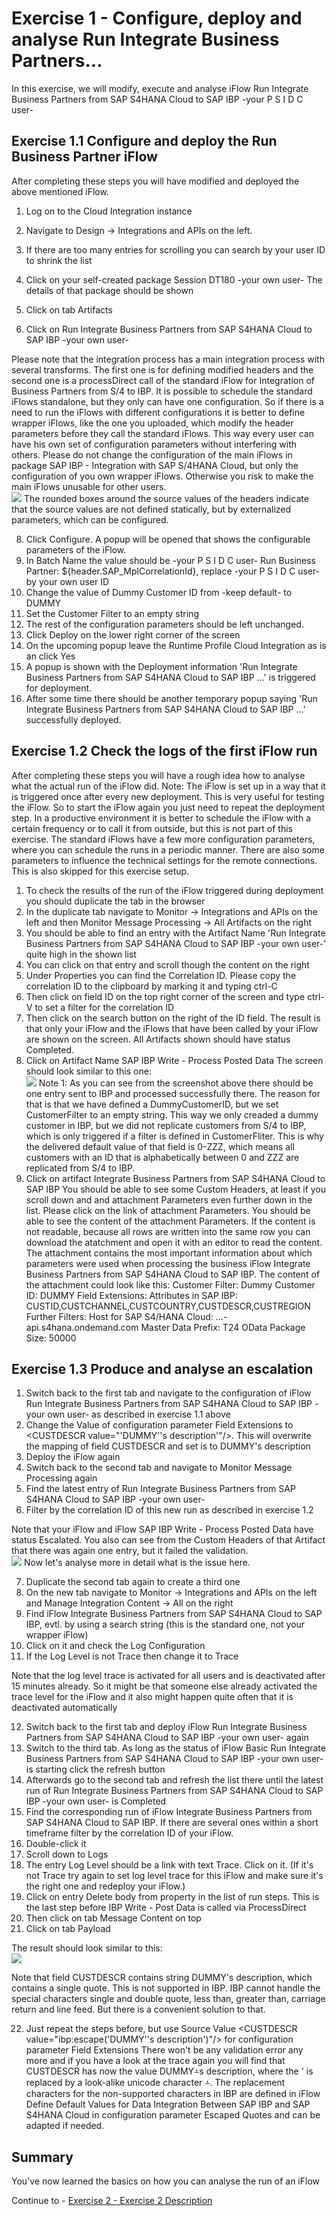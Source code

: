 # Exercise 1 - Configure, deploy and analyse Run Integrate Business Partners...

In this exercise, we will modify, execute and analyse iFlow Run Integrate Business Partners from SAP S4HANA Cloud to SAP IBP -your P S I D C user-

## Exercise 1.1 Configure and deploy the Run Business Partner iFlow

After completing these steps you will have modified and deployed the above mentioned iFlow.

1. Log on to the Cloud Integration instance

2. Navigate to Design -> Integrations and APIs on the left. 
3. If there are too many entries for scrolling you can search by your user ID to shrink the list
4. Click on your self-created package Session DT180 -your own user-
     The details of that package should be shown
5. Click on tab Artifacts
6. Click on Run Integrate Business Partners from SAP S4HANA Cloud to SAP IBP -your own user-

Please note that the integration process has a main integration process with several transforms. The first one is for defining modified headers and the second one is a processDirect call of the standard iFlow for Integration of Business Partners from S/4 to IBP. It is possible to schedule the standard iFlows standalone, but they only can have one configuration. So if there is a need to run the iFlows with different configurations it is better to define wrapper iFlows, like the one you uploaded, which modify the header parameters before they call the standard iFlows. This way every user can have his own set of configuration parameters without interfering with others. Please do not change the configuration of the main iFlows in package SAP IBP - Integration with SAP S/4HANA Cloud, but only the configuration of you own wrapper iFlows. Otherwise you risk to make the main iFlows unusable for other users.
<br>![](/exercises/ex1/images/SessionDT180BuPaDefineHeaders.gif)
The rounded boxes around the source values of the headers indicate that the source values are not defined statically, but by externalized parameters, which can be configured. 

8. Click Configure. A popup will be opened that shows the configurable parameters of the iFlow.
9. In Batch Name the value should be -your P S I D C user- Run Business Partner: ${header.SAP_MplCorrelationId}, replace -your P S I D C user- by your own user ID
10. Change the value of Dummy Customer ID from -keep default- to DUMMY
11. Set the Customer Filter to an empty string
12. The rest of the configuration parameters should be left unchanged.
13. Click Deploy on the lower right corner of the screen
16. On the upcoming popup leave the Runtime Profile Cloud Integration as is an click Yes
17. A popup is shown with the Deployment information 'Run Integrate Business Partners from SAP S4HANA Cloud to SAP IBP ...' is triggered for deployment.
18. After some time there should be another temporary popup saying 'Run Integrate Business Partners from SAP S4HANA Cloud to SAP IBP ...' successfully deployed.

## Exercise 1.2 Check the logs of the first iFlow run

After completing these steps you will have a rough idea how to analyse what the actual run of the iFlow did. 
Note: The iFlow is set up in a way that it is triggered once after every new deployment. This is very useful for testing the iFlow. So to start the iFlow again you just need to repeat the deployment step. In a productive environment it is better to schedule the iFlow with a certain frequency or to call it from outside, but this is not part of this exercise. The standard iFlows have a few more configuration parameters, where you can schedule the runs in a periodic manner. There are also some parameters to influence the technical settings for the remote connections. This is also skipped for this exercise setup.

1. To check the results of the run of the iFlow triggered during deployment you should duplicate the tab in the browser
2. In the duplicate tab navigate to Monitor -> Integrations and APIs on the left and then Monitor Message Processing -> All Artifacts on the right
3. You should be able to find an entry with the Artifact Name 'Run Integrate Business Partners from SAP S4HANA Cloud to SAP IBP -your own user-' quite high in the shown list
4. You can click on that entry and scroll though the content on the right
5. Under Properties you can find the Correlation ID. Please copy the correlation ID to the clipboard by marking it and typing ctrl-C
6. Then click on field ID on the top right corner of the screen and type ctrl-V to set a filter for the correlation ID
7. Then click on the search button on the right of the ID field. The result is that only your iFlow and the iFlows that have been called by your iFlow are shown on the screen. All Artifacts shown should have status Completed.
8. Click on Artifact Name SAP IBP Write - Process Posted Data
The screen should look similar to this one:
<br>![](/exercises/ex1/images/SessionDT180IBPWriteProcessPostedData.gif)
Note 1: As you can see from the screenshot above there should be one entry sent to IBP and processed successfully there. The reason for that is that we have defined a DummyCustomerID, but we set CustomerFilter to an empty string. This way we only creaded a dummy customer in IBP, but we did not replicate customers from S/4 to IBP, which is only triggered if a filter is defined in CustomerFliter. This is why the delivered default value of that field is 0-ZZZ, which means all customers with an ID that is alphabetically between 0 and ZZZ are replicated from S/4 to IBP.
9. Click on artifact Integrate Business Partners from SAP S4HANA Cloud to SAP IBP
You should be able to see some Custom Headers, at least if you scroll down and and attachment Parameters even further down in the list. Please click on the link of attachment Parameters. You should be able to see the content of the attachment Parameters. If the content is not readable, because all rows are written into the same row you can download the atatchment and open it with an editor to read the content. The attachment contains the most important information about which parameters were used when processing the business iFlow Integrate Business Partners from SAP S4HANA Cloud to SAP IBP.
The content of the attachment could look like this:
Customer Filter: 
Dummy Customer ID: DUMMY
Field Extensions: 
Attributes in SAP IBP: CUSTID,CUSTCHANNEL,CUSTCOUNTRY,CUSTDESCR,CUSTREGION
Further Filters: 
Host for SAP S4/HANA Cloud: ...-api.s4hana.ondemand.com
Master Data Prefix: T24
OData Package Size: 50000

## Exercise 1.3 Produce and analyse an escalation

1. Switch back to the first tab and navigate to the configuration of iFlow Run Integrate Business Partners from SAP S4HANA Cloud to SAP IBP -your own user- as described in exercise 1.1 above
2. Change the Value of configuration parameter Field Extensions to &lt;CUSTDESCR value="'DUMMY''s description'"/>. This will overwrite the mapping of field CUSTDESCR and set is to DUMMY's description
3. Deploy the iFlow again
4. Switch back to the second tab and navigate to Monitor Message Processing again
5. Find the latest entry of Run Integrate Business Partners from SAP S4HANA Cloud to SAP IBP -your own user-
6. Filter by the correlation ID of this new run as described in exercise 1.2

Note that your iFlow and iFlow SAP IBP Write - Process Posted Data have status Escalated. You also can see from the Custom Headers of that Artifact that there was again one entry, but it failed the validation. 
<br>![](/exercises/ex1/images/SessionDT180IBPWriteProcessPostedDataValidationError.gif)
Now let's analyse more in detail what is the issue here.

7. Duplicate the second tab again to create a third one
8. On the new tab navigate to Monitor -> Integrations and APIs on the left and Manage Integration Content -> All on the right
9. Find iFlow Integrate Business Partners from SAP S4HANA Cloud to SAP IBP, evtl. by using a search string (this is the standard one, not your wrapper iFlow)
10. Click on it and check the Log Configuration
11. If the Log Level is not Trace then change it to Trace

Note that the log level trace is activated for all users and is deactivated after 15 minutes already. So it might be that someone else already activated the trace level for the iFlow and it also might happen quite often that it is deactivated automatically

12. Switch back to the first tab and deploy iFlow Run Integrate Business Partners from SAP S4HANA Cloud to SAP IBP -your own user- again
13. Switch to the third tab. As long as the status of iFlow Basic Run Integrate Business Partners from SAP S4HANA Cloud to SAP IBP -your own user- is starting click the refresh button
14. Afterwards go to the second tab and refresh the list there until the latest run of Run Integrate Business Partners from SAP S4HANA Cloud to SAP IBP -your own user- is Completed
15. Find the corresponding run of iFlow Integrate Business Partners from SAP S4HANA Cloud to SAP IBP. If there are several ones within a short timeframe filter by the correlation ID of your iFlow.
16. Double-click it
17. Scroll down to Logs
18. The entry Log Level should be a link with text Trace. Click on it. (If it's not Trace try again to set log level trace for this iFlow and make sure it's the right one and redeploy your iFlow.)
19. Click on entry Delete body from property in the list of run steps. This is the last step before IBP Write - Post Data is called via ProcessDirect
20. Then click on tab Message Content on top
21. Click on tab Payload

The result should look similar to this:
<br>![](/exercises/ex1/images/SessionDT180IBPWritePostDataPayload.gif)

Note that field CUSTDESCR contains string DUMMY's description, which contains a single quote. This is not supported in IBP. IBP cannot handle the special characters single and double quote, less than, greater than, carriage return and line feed. But there is a convenient solution to that.

22. Just repeat the steps before, but use Source Value &lt;CUSTDESCR value="ibp:escape('DUMMY''s description')"/> for configuration parameter Field Extensions
There won't be any validation error any more and if you have a look at the trace again you will find that CUSTDESCR has now the value DUMMY⨩s description, where the ' is replaced by a look-alike unicode character ⨩. The replacement characters for the non-supported characters in IBP are defined in iFlow Define Default Values for Data Integration Between SAP IBP and SAP S4HANA Cloud in configuration parameter Escaped Quotes and can be adapted if needed.

## Summary

You've now learned the basics on how you can analyse the run of an iFlow

Continue to - [Exercise 2 - Exercise 2 Description](../ex2/README.md)

